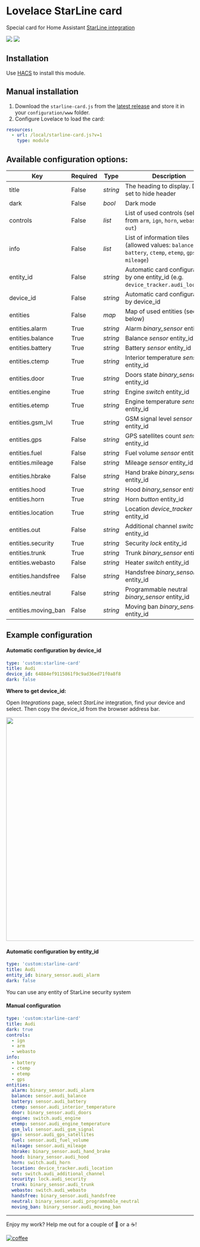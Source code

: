 # Lovelace StarLine card

Special card for Home Assistant [StarLine integration](https://www.home-assistant.io/integrations/starline/)

<img src='https://raw.githubusercontent.com/Anonym-tsk/lovelace-starline-card/master/screenshots/white.png' /> <img src='https://raw.githubusercontent.com/Anonym-tsk/lovelace-starline-card/master/screenshots/dark.png' />

## Installation

Use [HACS](https://github.com/custom-components/hacs) to install this module.

## Manual installation

1. Download the `starline-card.js` from the [latest release](https://github.com/Anonym-tsk/lovelace-starline-card/releases/latest) and store it in your `configuration/www` folder.
2. Configure Lovelace to load the card:

```yaml
resources:
  - url: /local/starline-card.js?v=1
    type: module
```

## Available configuration options:

| Key                 | Required | Type     | Description
|---------------------|----------|----------| -----------
| title               | False    | _string_ | The heading to display. Don't set to hide header
| dark                | False    | _bool_   | Dark mode
| controls            | False    | _list_   | List of used controls (select 3 from `arm`, `ign`, `horn`, `webasto`, `out`)
| info                | False    | _list_   | List of information tiles (allowed values: `balance`, `battery`, `ctemp`, `etemp`, `gps`, `fuel`, `mileage`)
| entity_id           | False    | _string_ | Automatic card configuration by one entity_id (e.g. `device_tracker.audi_location`)
| device_id           | False    | _string_ | Automatic card configuration by device_id
| entities            | False    | _map_    | Map of used entities (see below)
| entities.alarm      | True     | _string_ | Alarm _binary_sensor_ entity_id
| entities.balance    | True     | _string_ | Balance _sensor_ entity_id
| entities.battery    | True     | _string_ | Battery _sensor_ entity_id
| entities.ctemp      | True     | _string_ | Interior temperature _sensor_ entity_id
| entities.door       | True     | _string_ | Doors state _binary_sensor_ entity_id
| entities.engine     | True     | _string_ | Engine _switch_ entity_id
| entities.etemp      | True     | _string_ | Engine temperature _sensor_ entity_id
| entities.gsm_lvl    | True     | _string_ | GSM signal level _sensor_ entity_id
| entities.gps        | False    | _string_ | GPS satellites count _sensor_ entity_id
| entities.fuel       | False    | _string_ | Fuel volume _sensor_ entity_id
| entities.mileage    | False    | _string_ | Mileage _sensor_ entity_id
| entities.hbrake     | False    | _string_ | Hand brake _binary_sensor_ entity_id
| entities.hood       | True     | _string_ | Hood _binary_sensor_ entity_id
| entities.horn       | True     | _string_ | Horn _button_ entity_id
| entities.location   | True     | _string_ | Location _device_tracker_ entity_id
| entities.out        | False    | _string_ | Additional channel _switch_ entity_id
| entities.security   | True     | _string_ | Security _lock_ entity_id
| entities.trunk      | True     | _string_ | Trunk _binary_sensor_ entity_id
| entities.webasto    | False    | _string_ | Heater _switch_ entity_id
| entities.handsfree  | False    | _string_ | Handsfree _binary_sensor_ entity_id
| entities.neutral    | False    | _string_ | Programmable neutral _binary_sensor_ entity_id
| entities.moving_ban | False    | _string_ | Moving ban _binary_sensor_ entity_id

## Example configuration

#### Automatic configuration by device_id

```yaml
type: 'custom:starline-card'
title: Audi
device_id: 64884ef9115861f9c9ad36ed71f0a8f8
dark: false
```

**Where to get device_id:**

Open _Integrations_ page, select _StarLine_ integration, find your device and select.
Then copy the device_id from the browser address bar.

<img src='https://raw.githubusercontent.com/Anonym-tsk/lovelace-starline-card/master/screenshots/device_id.png' width='600' />

#### Automatic configuration by entity_id

```yaml
type: 'custom:starline-card'
title: Audi
entity_id: binary_sensor.audi_alarm
dark: false
```

You can use any entity of StarLine security system

#### Manual configuration

```yaml
type: 'custom:starline-card'
title: Audi
dark: true
controls:
  - ign
  - arm
  - webasto
info:
  - battery
  - ctemp
  - etemp
  - gps
entities:
  alarm: binary_sensor.audi_alarm
  balance: sensor.audi_balance
  battery: sensor.audi_battery
  ctemp: sensor.audi_interior_temperature
  door: binary_sensor.audi_doors
  engine: switch.audi_engine
  etemp: sensor.audi_engine_temperature
  gsm_lvl: sensor.audi_gsm_signal
  gps: sensor.audi_gps_satellites
  fuel: sensor.audi_fuel_volume
  mileage: sensor.audi_mileage
  hbrake: binary_sensor.audi_hand_brake
  hood: binary_sensor.audi_hood
  horn: switch.audi_horn
  location: device_tracker.audi_location
  out: switch.audi_additional_channel
  security: lock.audi_security
  trunk: binary_sensor.audi_trunk
  webasto: switch.audi_webasto
  handsfree: binary_sensor.audi_handsfree
  neutral: binary_sensor.audi_programmable_neutral
  moving_ban: binary_sensor.audi_moving_ban
```

---

Enjoy my work? Help me out for a couple of :beers: or a :coffee:!

[![coffee](https://www.buymeacoffee.com/assets/img/custom_images/black_img.png)](https://yoomoney.ru/to/410019180291197)
